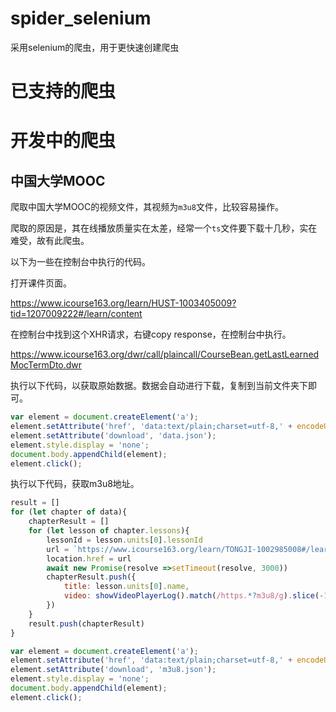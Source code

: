 # spider_selenium
采用selenium的爬虫，用于更快速创建爬虫

# 已支持的爬虫

# 开发中的爬虫

## 中国大学MOOC

爬取中国大学MOOC的视频文件，其视频为`m3u8`文件，比较容易操作。

爬取的原因是，其在线播放质量实在太差，经常一个`ts`文件要下载十几秒，实在难受，故有此爬虫。

以下为一些在控制台中执行的代码。

打开课件页面。

https://www.icourse163.org/learn/HUST-1003405009?tid=1207009222#/learn/content

在控制台中找到这个XHR请求，右键copy response，在控制台中执行。

https://www.icourse163.org/dwr/call/plaincall/CourseBean.getLastLearnedMocTermDto.dwr

执行以下代码，以获取原始数据。数据会自动进行下载，复制到当前文件夹下即可。

```js
var element = document.createElement('a');
element.setAttribute('href', 'data:text/plain;charset=utf-8,' + encodeURIComponent(JSON.stringify(s0)));
element.setAttribute('download', 'data.json');
element.style.display = 'none';
document.body.appendChild(element);
element.click();
```

执行以下代码，获取m3u8地址。

```js
result = []
for (let chapter of data){
    chapterResult = []
    for (let lesson of chapter.lessons){
        lessonId = lesson.units[0].lessonId
        url = `https://www.icourse163.org/learn/TONGJI-1002985008#/learn/content?type=detail&id=${lessonId}`
        location.href = url
        await new Promise(resolve =>setTimeout(resolve, 3000))
        chapterResult.push({
            title: lesson.units[0].name,
            video: showVideoPlayerLog().match(/https.*?m3u8/g).slice(-1)[0]
        })
    }
    result.push(chapterResult)
}

var element = document.createElement('a');
element.setAttribute('href', 'data:text/plain;charset=utf-8,' + encodeURIComponent(JSON.stringify(result)));
element.setAttribute('download', 'm3u8.json');
element.style.display = 'none';
document.body.appendChild(element);
element.click();
```
